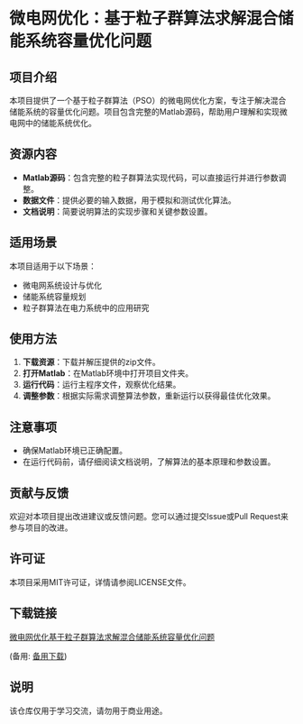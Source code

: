 # 微电网优化：基于粒子群算法求解混合储能系统容量优化问题

## 项目介绍

本项目提供了一个基于粒子群算法（PSO）的微电网优化方案，专注于解决混合储能系统的容量优化问题。项目包含完整的Matlab源码，帮助用户理解和实现微电网中的储能系统优化。

## 资源内容

- **Matlab源码**：包含完整的粒子群算法实现代码，可以直接运行并进行参数调整。
- **数据文件**：提供必要的输入数据，用于模拟和测试优化算法。
- **文档说明**：简要说明算法的实现步骤和关键参数设置。

## 适用场景

本项目适用于以下场景：

- 微电网系统设计与优化
- 储能系统容量规划
- 粒子群算法在电力系统中的应用研究

## 使用方法

1. **下载资源**：下载并解压提供的zip文件。
2. **打开Matlab**：在Matlab环境中打开项目文件夹。
3. **运行代码**：运行主程序文件，观察优化结果。
4. **调整参数**：根据实际需求调整算法参数，重新运行以获得最佳优化效果。

## 注意事项

- 确保Matlab环境已正确配置。
- 在运行代码前，请仔细阅读文档说明，了解算法的基本原理和参数设置。

## 贡献与反馈

欢迎对本项目提出改进建议或反馈问题。您可以通过提交Issue或Pull Request来参与项目的改进。

## 许可证

本项目采用MIT许可证，详情请参阅LICENSE文件。

## 下载链接
[微电网优化基于粒子群算法求解混合储能系统容量优化问题](https://pan.quark.cn/s/854a484750f6) 

(备用: [备用下载](https://pan.baidu.com/s/1ofEBo0B0zkLO3G5NUvN3bQ?pwd=1234))

## 说明

该仓库仅用于学习交流，请勿用于商业用途。
